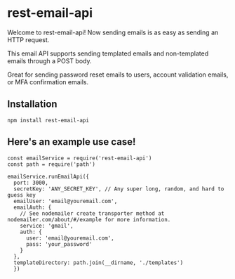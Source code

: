 # rest-email-api
Welcome to rest-email-api! Now sending emails is as easy as sending an HTTP request.

This email API supports sending templated emails and non-templated emails through a POST body.

Great for sending password reset emails to users, account validation emails, or MFA confirmation emails.

## Installation

    npm install rest-email-api

## Here's an example use case!

```
const emailService = require('rest-email-api')
const path = require('path')

emailService.runEmailApi({
  port: 3000,
  secretKey: 'ANY_SECRET_KEY', // Any super long, random, and hard to guess key
  emailUser: 'email@youremail.com',
  emailAuth: {
    // See nodemailer create transporter method at nodemailer.com/about/#/example for more information.
    service: 'gmail',
    auth: {
      user: 'email@youremail.com',
      pass: 'your_password'
    }
  },
  templateDirectory: path.join(__dirname, './templates')
  })
```